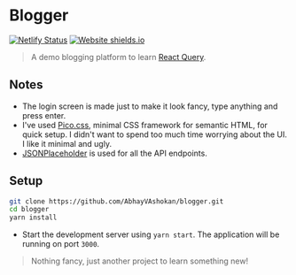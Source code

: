# Blogger
[![Netlify Status](https://api.netlify.com/api/v1/badges/6be6e557-4ac1-417a-bc01-71885ac2a6d1/deploy-status)](https://app.netlify.com/sites/react-query-blogger/deploys)
[![Website shields.io](https://img.shields.io/website-up-down-green-red/http/shields.io.svg)](https://react-query-blogger.netlify.app/)

> A demo blogging platform to learn [React Query](https://reactquery.com/).

## Notes

- The login screen is made just to make it look fancy, type anything and press enter.
- I've used [Pico.css](https://picocss.com/), minimal CSS framework for semantic HTML, for quick setup. I didn't want to spend too much time worrying about the UI. I like it minimal and ugly.
- [JSONPlaceholder](https://jsonplaceholder.typicode.com/) is used for all the API endpoints.

## Setup

```zsh
git clone https://github.com/AbhayVAshokan/blogger.git
cd blogger
yarn install
```

- Start the development server using `yarn start`. The application will be running on port `3000`.

> Nothing fancy, just another project to learn something new!

